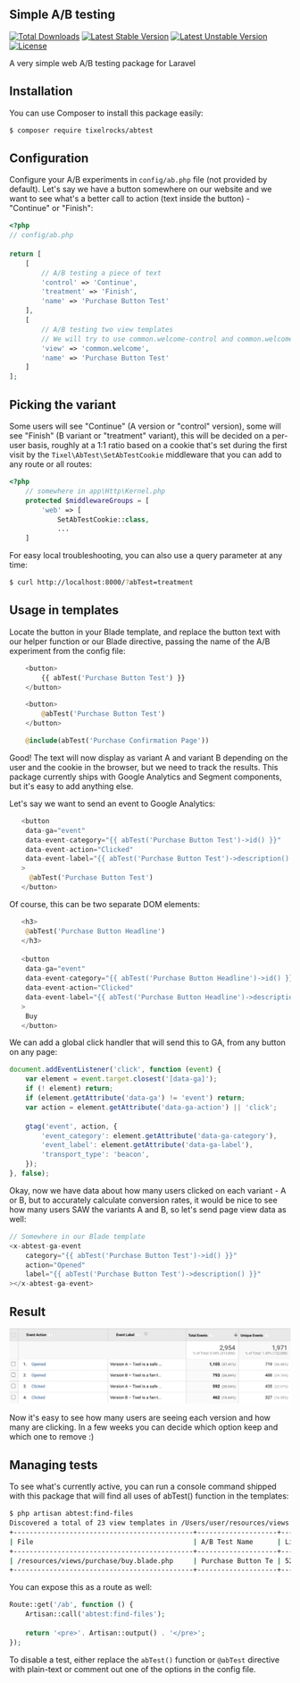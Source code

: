 ## Simple A/B testing
[![Total Downloads](https://poser.pugx.org/tixelrocks/abtest/d/total.svg)](https://packagist.org/packages/dusterio/link-preview)
[![Latest Stable Version](https://poser.pugx.org/tixelrocks/abtest/v/stable.svg)](https://packagist.org/packages/dusterio/link-preview)
[![Latest Unstable Version](https://poser.pugx.org/tixelrocks/abtest/v/unstable.svg)](https://packagist.org/packages/dusterio/link-preview)
[![License](https://poser.pugx.org/tixelrocks/abtest/license.svg)](https://packagist.org/packages/dusterio/link-preview)

A very simple web A/B testing package for Laravel

## Installation

You can use Composer to install this package easily:
```bash
$ composer require tixelrocks/abtest
```

## Configuration

Configure your A/B experiments in `config/ab.php` file (not provided by default).
Let's say we have a button somewhere on our website and we want to see what's a better
call to action (text inside the button) - "Continue" or "Finish":


```php
<?php
// config/ab.php

return [
    [
        // A/B testing a piece of text
        'control' => 'Continue',
        'treatment' => 'Finish',
        'name' => 'Purchase Button Test'
    ],
    [
        // A/B testing two view templates
        // We will try to use common.welcome-control and common.welcome-treatment templates
        'view' => 'common.welcome',
        'name' => 'Purchase Button Test'
    ]
];
```

## Picking the variant

Some users will see "Continue" (A version or "control" version), some will see "Finish" (B variant or "treatment" variant), 
this will be decided on a per-user basis, roughly at a 1:1 ratio based on a cookie that's set during
the first visit by the `Tixel\AbTest\SetAbTestCookie` middleware that you can add to any
route or all routes:

```php
<?php
    // somewhere in app\Http\Kernel.php
    protected $middlewareGroups = [
        'web' => [
            SetAbTestCookie::class,
            ...
    ]
```

For easy local troubleshooting, you can also use a query parameter at any time:
```bash
$ curl http://localhost:8000/?abTest=treatment
```

## Usage in templates

Locate the button in your Blade template, and replace the button text with our helper function
or our Blade directive, passing the name of the A/B experiment from the config file:

```php
    <button>
        {{ abTest('Purchase Button Test') }}
    </button>
```

```php
    <button>
        @abTest('Purchase Button Test')
    </button>
```

```php
    @include(abTest('Purchase Confirmation Page'))
```

Good! The text will now display as variant A and variant B depending on the user and the cookie in the browser,
but we need to track the results. This package currently ships with Google Analytics and Segment components, but it's
easy to add anything else.

Let's say we want to send an event to Google Analytics:

```php
   <button
    data-ga="event"
    data-event-category="{{ abTest('Purchase Button Test')->id() }}"
    data-event-action="Clicked"
    data-event-label="{{ abTest('Purchase Button Test')->description() }}"
   >
     @abTest('Purchase Button Test')
   </button>
```

Of course, this can be two separate DOM elements:

```php
   <h3>
    @abTest('Purchase Button Headline')
   </h3>
   
   <button
    data-ga="event"
    data-event-category="{{ abTest('Purchase Button Headline')->id() }}"
    data-event-action="Clicked"
    data-event-label="{{ abTest('Purchase Button Headline')->description() }}"
   >
    Buy
   </button>
```

We can add a global click handler that will send this to GA, from any button on any page:
```javascript
document.addEventListener('click', function (event) {
    var element = event.target.closest('[data-ga]');
    if (! element) return;
    if (element.getAttribute('data-ga') != 'event') return;
    var action = element.getAttribute('data-ga-action') || 'click';

    gtag('event', action, {
        'event_category': element.getAttribute('data-ga-category'),
        'event_label': element.getAttribute('data-ga-label'),
        'transport_type': 'beacon',
    });
}, false);
```

Okay, now we have data about how many users clicked on each variant - A or B, but to accurately
calculate conversion rates, it would be nice to see how many users SAW the variants A and B, so
let's send page view data as well:

```php
// Somewhere in our Blade template
<x-abtest-ga-event
    category="{{ abTest('Purchase Button Test')->id() }}"
    action="Opened"
    label="{{ abTest('Purchase Button Test')->description() }}"
></x-abtest-ga-event>
```

## Result

![GA Screenshot](ga-screenshot.png)

Now it's easy to see how many users are seeing each version and how many are clicking. In a few
weeks you can decide which option keep and which one to remove :)

## Managing tests

To see what's currently active, you can run a console command shipped with this package that will find
all uses of abTest() function in the templates:

```bash
$ php artisan abtest:find-files
Discovered a total of 23 view templates in /Users/user/resources/views
+---------------------------------------------+--------------------+----------------------+
| File                                        | A/B Test Name      | Lines                |
+---------------------------------------------+--------------------+----------------------+
| /resources/views/purchase/buy.blade.php     | Purchase Button Te | 52, 61, 63, 135, 137 |
+---------------------------------------------+--------------------+----------------------+
```

You can expose this as a route as well:
```php
Route::get('/ab', function () {
    Artisan::call('abtest:find-files');

    return '<pre>'. Artisan::output() . '</pre>';
});
```

To disable a test, either replace the `abTest()` function or `@abTest` directive
with plain-text or comment out one of the options in the config file.